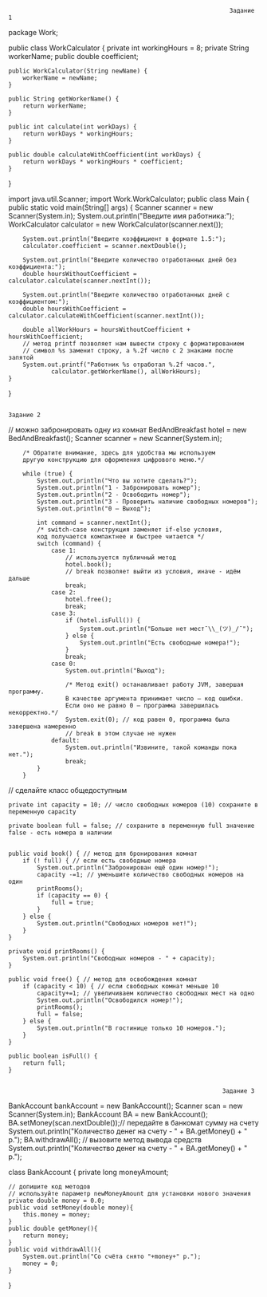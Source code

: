                                                                   Задание 1

package Work;

public class WorkCalculator {
    private int workingHours = 8;
    private String workerName;
    public double coefficient;

    public WorkCalculator(String newName) {
        workerName = newName;
    }

    public String getWorkerName() {
        return workerName;
    }

    public int calculate(int workDays) {
        return workDays * workingHours;
    }

    public double calculateWithCoefficient(int workDays) {
        return workDays * workingHours * coefficient;
    }
}

import java.util.Scanner;
import Work.WorkCalculator;
public class Main {
    public static void main(String[] args) {
        Scanner scanner = new Scanner(System.in);
        System.out.println("Введите имя работника:");
        WorkCalculator calculator = new WorkCalculator(scanner.next());

        System.out.println("Введите коэффициент в формате 1.5:");
        calculator.coefficient = scanner.nextDouble();

        System.out.println("Введите количество отработанных дней без коэффициента:");
        double hoursWithoutCoefficient = calculator.calculate(scanner.nextInt());

        System.out.println("Введите количество отработанных дней с коэффициентом:");
        double hoursWithCoefficient = calculator.calculateWithCoefficient(scanner.nextInt());

        double allWorkHours = hoursWithoutCoefficient + hoursWithCoefficient;
        // метод printf позволяет нам вывести строку с форматированием
        // символ %s заменит строку, а %.2f число с 2 знаками после запятой
        System.out.printf("Работник %s отработал %.2f часов.",
                calculator.getWorkerName(), allWorkHours);
    }
}

                                                                        Задание 2
  // можно забронировать одну из комнат
        BedAndBreakfast hotel = new BedAndBreakfast();
        Scanner scanner = new Scanner(System.in);

        /* Обратите внимание, здесь для удобства мы используем
        другую конструкцию для оформления цифрового меню.*/

        while (true) {
            System.out.println("Что вы хотите сделать?");
            System.out.println("1 - Забронировать номер");
            System.out.println("2 - Освободить номер");
            System.out.println("3 - Проверить наличие свободных номеров");
            System.out.println("0 — Выход");

            int command = scanner.nextInt();
            /* switch-case конструкция заменяет if-else условия,
            код получается компактнее и быстрее читается */
            switch (command) {
                case 1:
                    // используется публичный метод
                    hotel.book();
                    // break позволяет выйти из условия, иначе - идём дальше
                    break;
                case 2:
                    hotel.free();
                    break;
                case 3:
                    if (hotel.isFull()) {
                        System.out.println("Больше нет мест¯\\_(ツ)_/¯");
                    } else {
                        System.out.println("Есть свободные номера!");
                    }
                    break;
                case 0:
                    System.out.println("Выход");

                    /* Метод exit() останавливает работу JVM, завершая программу.
                    В качестве аргумента принимает число — код ошибки.
                    Если оно не равно 0 — программа завершилась некорректно.*/
                    System.exit(0); // код равен 0, программа была завершена намеренно
                    // break в этом случае не нужен
                default:
                    System.out.println("Извините, такой команды пока нет.");
                    break;
            }
        }

 // сделайте класс общедоступным

    private int capacity = 10; // число свободных номеров (10) сохраните в переменную capacity

    private boolean full = false; // сохраните в переменную full значение false - есть номера в наличии


    public void book() { // метод для бронирования комнат
        if (! full) { // если есть свободные номера
            System.out.println("Забронирован ещё один номер!");
            capacity -=1; // уменьшите количество свободных номеров на один
            printRooms();
            if (capacity == 0) {
                full = true;
            }
        } else {
            System.out.println("Свободных номеров нет!");
        }
    }

    private void printRooms() {
        System.out.println("Свободных номеров - " + capacity);
    }

    public void free() { // метод для освобождения комнат
        if (capacity < 10) { // если свободных комнат меньше 10
            capacity+=1; // увеличиваем количество свободных мест на одно
            System.out.println("Освободился номер!");
            printRooms();
            full = false;
        } else {
            System.out.println("В гостинице только 10 номеров.");
        }
    }

    public boolean isFull() {
        return full;
    }


                                                                Задание 3
BankAccount bankAccount = new BankAccount();
        Scanner scan = new Scanner(System.in);
        BankAccount BA = new BankAccount();
        BA.setMoney(scan.nextDouble());// передайте в банкомат сумму на счету
        System.out.println("Количество денег на счету - " + BA.getMoney() + " р.");
        BA.withdrawAll(); // вызовите метод вывода средств
        System.out.println("Количество денег на счету - " + BA.getMoney() + " р.");


class BankAccount {
    private long moneyAmount;

    // допишите код методов
    // используйте параметр newMoneyAmount для установки нового значения
    private double money = 0.0;
    public void setMoney(double money){
        this.money = money;
    }
    public double getMoney(){
        return money;
    }
    public void withdrawAll(){
        System.out.println("Со счёта снято "+money+" р.");
        money = 0;
    }
}

